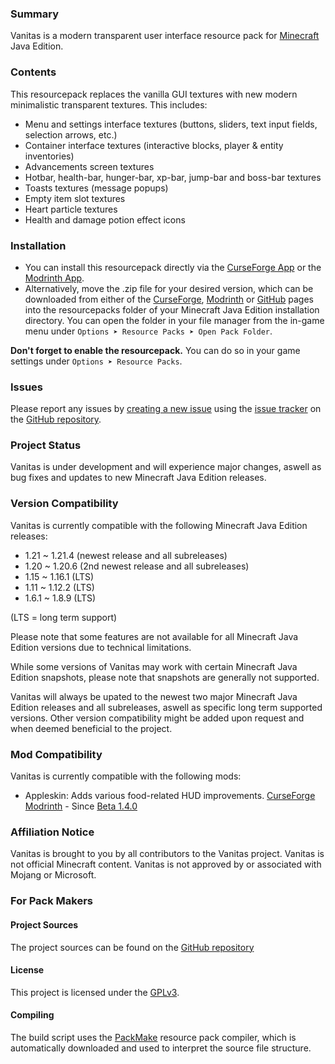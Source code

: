 ### Summary

Vanitas is a modern transparent user interface resource pack for [Minecraft](https://www.minecraft.net) Java Edition.


### Contents

This resourcepack replaces the vanilla GUI textures with new modern minimalistic transparent textures. This includes:
- Menu and settings interface textures (buttons, sliders, text input fields, selection arrows, etc.)
- Container interface textures (interactive blocks, player & entity inventories)
- Advancements screen textures
- Hotbar, health-bar, hunger-bar, xp-bar, jump-bar and boss-bar textures
- Toasts textures (message popups)
- Empty item slot textures
- Heart particle textures
- Health and damage potion effect icons


### Installation

- You can install this resourcepack directly via the [CurseForge App](https://www.curseforge.com/download/app) or the [Modrinth App](https://modrinth.com/app).
- Alternatively, move the .zip file for your desired version, which can be downloaded from either of the [CurseForge](https://www.curseforge.com/minecraft/texture-packs/vanitas), [Modrinth](https://modrinth.com/resourcepack/vanitas) or [GitHub](https://github.com/iJustLeyxo/Vanitas/releases/) pages into the resourcepacks folder of your Minecraft Java Edition installation directory. You can open the folder in your file manager from the in-game menu under `Options ➤ Resource Packs ➤ Open Pack Folder`.

**Don't forget to enable the resourcepack.** You can do so in your game settings under `Options ➤ Resource Packs`.


### Issues

Please report any issues by [creating a new issue](https://github.com/iJustLeyxo/Vanitas/issues/new) using the [issue tracker](https://github.com/iJustLeyxo/Vanitas/issues/) on the [GitHub repository](https://github.com/iJustLeyxo/Vanitas/).


### Project Status

Vanitas is under development and will experience major changes, aswell as bug fixes and updates to new Minecraft Java Edition releases.


### Version Compatibility

Vanitas is currently compatible with the following Minecraft Java Edition releases:
- 1.21 ~ 1.21.4 (newest release and all subreleases)
- 1.20 ~ 1.20.6 (2nd newest release and all subreleases)
- 1.15 ~ 1.16.1 (LTS)
- 1.11 ~ 1.12.2 (LTS)
- 1.6.1 ~ 1.8.9 (LTS)

(LTS = long term support)

Please note that some features are not available for all Minecraft Java Edition versions due to technical limitations.

While some versions of Vanitas may work with certain Minecraft Java Edition snapshots, please note that snapshots are generally not supported.

Vanitas will always be upated to the newest two major Minecraft Java Edition releases and all subreleases, aswell as specific long term supported versions. Other version compatibility might be added upon request and when deemed beneficial to the project.


### Mod Compatibility

Vanitas is currently compatible with the following mods:

- Appleskin: Adds various food-related HUD improvements. [CurseForge](https://www.curseforge.com/minecraft/mc-mods/appleskin) [Modrinth](https://modrinth.com/mod/appleskin) - Since [Beta 1.4.0](https://github.com/iJustLeyxo/Vanitas/releases/tag/1.4.0)


### Affiliation Notice

Vanitas is brought to you by all contributors to the Vanitas project.
Vanitas is not official Minecraft content. Vanitas is not approved by or associated with Mojang or Microsoft.


### For Pack Makers

#### Project Sources

The project sources can be found on the [GitHub repository](https://github.com/iJustLeyxo/Vanitas/)


#### License

This project is licensed under the [GPLv3](https://www.gnu.org/licenses/gpl-3.0.txt).


#### Compiling

The build script uses the [PackMake](https://github.com/iJustLeyxo/PackMake/) resource pack compiler, which is automatically downloaded and used to interpret the source file structure.

